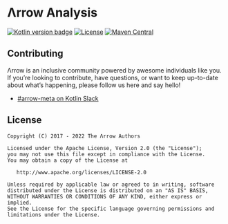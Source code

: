 # Λrrow Analysis

[![Kotlin version badge](https://img.shields.io/badge/kotlin-1.6.20-blue.svg)](https://kotlinlang.org/docs/whatsnew16.html)
[![License](https://img.shields.io/badge/License-Apache%202.0-blue.svg)](http://www.apache.org/licenses/LICENSE-2.0)
[![Maven Central](https://img.shields.io/maven-central/v/io.arrow-kt/arrow-analysis-common?color=4caf50&label=latest%20release)](https://maven-badges.herokuapp.com/maven-central/io.arrow-kt/arrow-analysis-common)
## Contributing

Λrrow is an inclusive community powered by awesome individuals like you. If you’re looking to contribute, have questions, or want to keep up-to-date about what’s happening, please follow us here and say hello!

- [#arrow-meta on Kotlin Slack](https://kotlinlang.slack.com/)

## License

```
Copyright (C) 2017 - 2022 The Λrrow Authors

Licensed under the Apache License, Version 2.0 (the "License");
you may not use this file except in compliance with the License.
You may obtain a copy of the License at

   http://www.apache.org/licenses/LICENSE-2.0

Unless required by applicable law or agreed to in writing, software
distributed under the License is distributed on an "AS IS" BASIS,
WITHOUT WARRANTIES OR CONDITIONS OF ANY KIND, either express or implied.
See the License for the specific language governing permissions and
limitations under the License.
```
